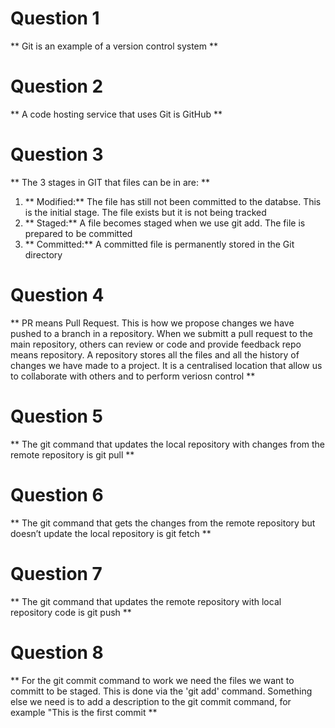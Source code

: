 # Question 1 
** Git is an example of a version control system **

# Question 2
** A code hosting service that uses Git is GitHub **

# Question 3
** The 3 stages in GIT that files can be in are: **

1. ** Modified:** The file has still not been committed to the databse. This is the initial stage. The file exists but it is not being tracked 
2. ** Staged:** A file becomes staged when we use git add. The file is prepared to be committed 
3. ** Committed:** A committed file is permanently stored in the Git directory 

# Question 4
** PR means Pull Request. This is how we propose changes we have pushed to a branch in a repository. When we submitt a pull request to the main repository, others can review or code and provide feedback
repo means repository. A repository stores all the files and all the history of changes we have made to a project. It is a centralised location that allow us to collaborate with others and to perform veriosn control **

# Question 5
** The git command that updates the local repository with changes from the
remote repository is git pull **

# Question 6
** The git command that gets the changes from the remote repository but
doesn’t update the local repository is git fetch **

# Question 7
** The git command that updates the remote repository with local repository
code is git push ** 

# Question 8
** For the git commit command to work we need the files we want to committ to be staged. This is done via the 'git add' command. Something else we need is to add a description to the git commit command, for example "This is the first commit **